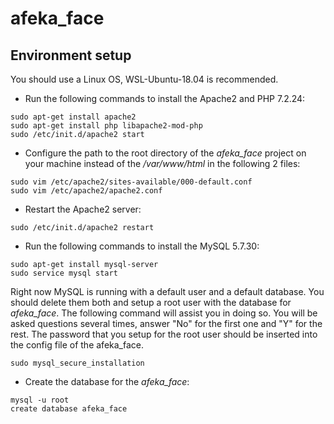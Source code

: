 # afeka_face

## Environment setup
You should use a Linux OS, WSL-Ubuntu-18.04 is recommended.

- Run the following commands to install the Apache2 and PHP 7.2.24:
```
sudo apt-get install apache2
sudo apt-get install php libapache2-mod-php
sudo /etc/init.d/apache2 start
```

- Configure the path to the root directory of the *afeka_face* project on your machine instead of the */var/www/html* in the following 2 files:
```
sudo vim /etc/apache2/sites-available/000-default.conf
sudo vim /etc/apache2/apache2.conf
```

- Restart the Apache2 server:
```
sudo /etc/init.d/apache2 restart
```

- Run the following commands to install the MySQL 5.7.30:
```
sudo apt-get install mysql-server
sudo service mysql start
```
Right now MySQL is running with a default user and a default database.
You should delete them both and setup a root user with the database for *afeka_face*.
The following command will assist you in doing so.
You will be asked questions several times, answer "No" for the first one and "Y" for the rest.
The password that you setup for the root user should be inserted into the config file of the afeka_face.
```
sudo mysql_secure_installation
```

- Create the database for the *afeka_face*:
```
mysql -u root
create database afeka_face
```